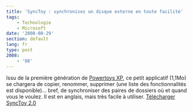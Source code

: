 ```yaml
---
title: 'SyncToy : synchronisez un disque externe en toute facilité'
tags:
    - Technologie
    - Microsoft
date: '2008-08-29'
section: default
lang: fr
type: post
2008:
    - '08'
---
```


Issu de la première génération de [Powertoys XP](http://fr.wikipedia.org/wiki/Powertoys), ce petit applicatif (1,1Mo) se chargera de copier, renommer, supprimer (une liste des fonctionnalités est disponible)… bref, de synchroniser des paires de dossiers où et quand vous le voulez. Il est en anglais, mais très facile à utiliser. [Télécharger SyncToy 2.0](http://www.microsoft.com/en-us/download/details.aspx?id=15155)